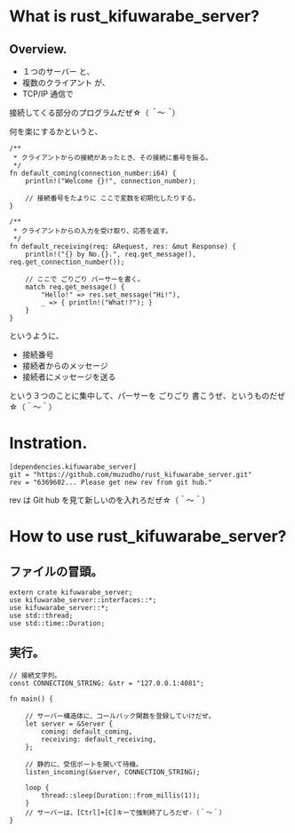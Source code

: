 # What is rust_kifuwarabe_server?

## Overview.

- １つのサーバー と、
- 複数のクライアント が、
- TCP/IP 通信で

接続してくる部分のプログラムだぜ☆（*＾～＾*）

何を楽にするかというと、

```
/**
 * クライアントからの接続があったとき、その接続に番号を振る。
 */
fn default_coming(connection_number:i64) {
    println!("Welcome {}!", connection_number);

    // 接続番号をたよりに ここで変数を初期化したりする。
}

/**
 * クライアントからの入力を受け取り、応答を返す。
 */
fn default_receiving(req: &Request, res: &mut Response) {
    println!("{} by No.{}.", req.get_message(), req.get_connection_number());

    // ここで ごりごり パーサーを書く。
    match req.get_message() {
        "Hello!" => res.set_message("Hi!"),
        _ => { println!("What!?"); }
    }
}
```

というように、

- 接続番号
- 接続者からのメッセージ
- 接続者にメッセージを送る

という３つのことに集中して、パーサーを ごりごり 書こうぜ、というものだぜ☆（＾～＾）

# Instration.

```
[dependencies.kifuwarabe_server]
git = "https://github.com/muzudho/rust_kifuwarabe_server.git"
rev = "6369602... Please get new rev from git hub."
```

rev は Git hub を見て新しいのを入れろだぜ☆（＾～＾）

# How to use rust_kifuwarabe_server?

## ファイルの冒頭。

```
extern crate kifuwarabe_server;
use kifuwarabe_server::interfaces::*;
use kifuwarabe_server::*;
use std::thread;
use std::time::Duration;
```

## 実行。

```
// 接続文字列。
const CONNECTION_STRING: &str = "127.0.0.1:4081";

fn main() {

    // サーバー構造体に、コールバック関数を登録していけだぜ。
    let server = &Server {
        coming: default_coming,
        receiving: default_receiving,
    };

    // 静的に、受信ポートを開いて待機。
    listen_incoming(&server, CONNECTION_STRING);

    loop {
        thread::sleep(Duration::from_millis(1));
    }
    // サーバーは、[Ctrl]+[C]キーで強制終了しろだぜ☆（＾～＾）
}
```
